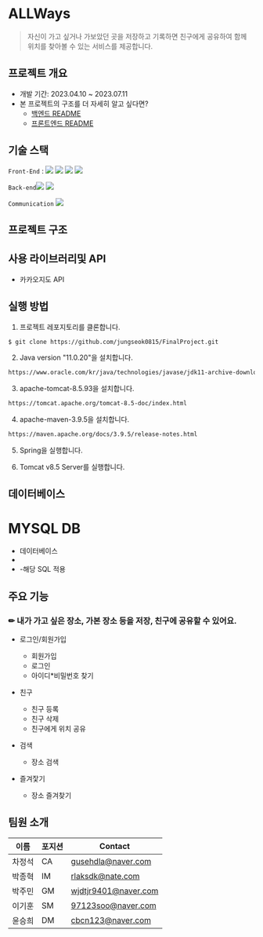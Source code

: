 # ALLWays
> 자신이 가고 싶거나 가보았던 곳을 저장하고 기록하면 친구에게 공유하여 함께 위치를 찾아볼 수 있는 서비스를 제공합니다. 
## 프로젝트 개요
- 개발 기간: 2023.04.10 ~ 2023.07.11
- 본 프로젝트의 구조를 더 자세히 알고 싶다면?
  - [백엔드 README](./backend.md)
  - [프론트엔드 README](./frontend.md)

## 기술 스택
`Front-End` :  <img src="https://img.shields.io/badge/javascript-3178C6?style=flat-square&logo=javascript&logoColor=#F7DF1E"/>
<img src="https://img.shields.io/badge/css3-3178C6?style=flat-square&logo=css3&logoColor=#1572B6"/>
<img src="https://img.shields.io/badge/html5-3178C6?style=flat-square&logo=html5&logoColor=#E34F26"/>
<img src="https://img.shields.io/badge/react-FF4154?style=flat-square&logo=react&logoColor=#E34F26"/>

`Back-end`<img src="https://img.shields.io/badge/nodejs-E0234E?style=flat-square&logo=nodedotjs&logoColor=#6DB33F">
<img src="https://img.shields.io/badge/mysql-3178C6?style=flat-square&logo=mysql&logoColor=#6DB33F"/>

`Communication`
<img src="https://img.shields.io/badge/github-181717?style=flat-square&logo=github&logoColor=white">

## 프로젝트 구조

## 사용 라이브러리및 API
- 카카오지도 API

## 실행 방법

1. 프로젝트 레포지토리를 클론합니다.

```sh
$ git clone https://github.com/jungseok0815/FinalProject.git
```

2. Java version "11.0.20"을 설치합니다.
```sh
https://www.oracle.com/kr/java/technologies/javase/jdk11-archive-downloads.html
```
3. apache-tomcat-8.5.93을 설치합니다.
```sh
https://tomcat.apache.org/tomcat-8.5-doc/index.html
```
4. apache-maven-3.9.5을 설치합니다.
```sh
https://maven.apache.org/docs/3.9.5/release-notes.html
```
5. Spring을 실행합니다.

6. Tomcat v8.5 Server를 실행합니다.

## 데이터베이스
# MYSQL DB
 - 데이터베이스
 - 
 - -해당 SQL 적용
## 주요 기능


### ✏ 내가 가고 싶은 장소, 가본 장소 등을 저장, 친구에 공유할 수 있어요. 

+ 로그인/회원가입 
  + 회원가입 
  + 로그인
  + 아이디*비밀번호 찾기

+ 친구
  + 친구 등록
  + 친구 삭제 
  + 친구에게 위치 공유

+ 검색
  + 장소 검색
 
+ 즐겨잧기
  + 장소 즐겨찾기



## 팀원 소개

| 이름 | 포지션 | Contact |
| --- | --- | --- |
| 차정석 | CA | gusehdla@naver.com |
| 박종혁 | IM | rlaksdk@nate.com |
| 박주민 | GM | wjdtjr9401@naver.com |
| 이기훈 | SM | 97123soo@naver.com |
| 윤승희 | DM | cbcn123@naver.com |
